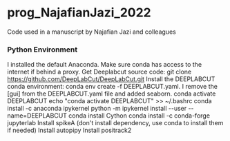 # prog_NajafianJazi_2022
Code used in a manuscript by Najafian Jazi and colleagues



### Python Environment

I installed the default Anaconda.
Make sure conda has access to the internet if behind a proxy.
Get Deeplabcut source code: git clone https://github.com/DeepLabCut/DeepLabCut.git
Install the DEEPLABCUT conda environment: conda env create -f DEEPLABCUT.yaml. I remove the [gui] from the DEEPLABCUT.yaml file and added seaborn.
conda activate DEEPLABCUT
echo "conda activate DEEPLABCUT" >> ~/.bashrc
conda install -c anaconda ipykernel
python -m ipykernel install --user --name=DEEPLABCUT
conda install Cython
conda install -c conda-forge jupyterlab
Install spikeA (don't install dependency, use conda to install them if needed)
Install autopipy
Install positrack2
